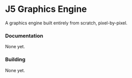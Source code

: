 # J5 Graphics Engine

A graphics engine built entirely from scratch, pixel-by-pixel.

### Documentation

None yet.

### Building

None yet.

